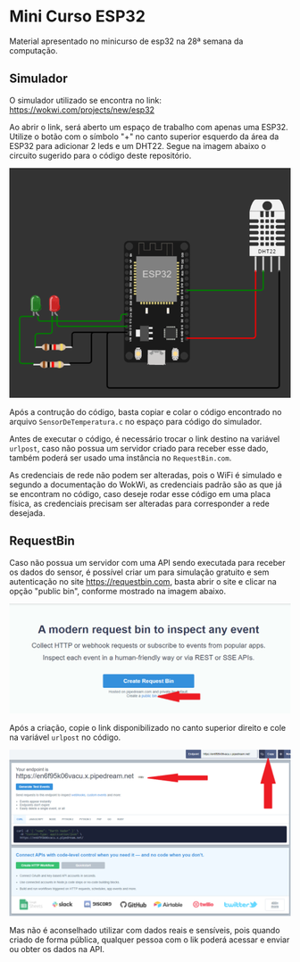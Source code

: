 # Mini Curso ESP32
Material apresentado no minicurso de esp32 na 28ª semana da computação.

## Simulador
O simulador utilizado se encontra no link:
https://wokwi.com/projects/new/esp32

Ao abrir o link, será aberto um espaço de trabalho com apenas uma ESP32. Utilize o botão com o símbolo "+" no canto superior esquerdo da área da ESP32 para adicionar 2 leds e um DHT22. Segue na imagem abaixo o circuito sugerido para o código deste repositório.

![img1](Img1.png)

Após a contrução do código, basta copiar e colar o código encontrado no arquivo `SensorDeTemperatura.c` no espaço para código do simulador.

Antes de executar o código, é necessário trocar o link destino na variável `urlpost`, caso não possua um servidor criado para receber esse dado, também poderá ser usado uma instância no `RequestBin.com`.

As credenciais de rede não podem ser alteradas, pois o WiFi é simulado e segundo a documentação do WokWi, as credenciais padrão são as que já se encontram no código, caso deseje rodar esse código em uma placa física, as credenciais precisam ser alteradas para corresponder a rede desejada.

## RequestBin

Caso não possua um servidor com uma API sendo executada para receber os dados do sensor, é possível criar um para simulação gratuito e sem autenticação no site https://requestbin.com, basta abrir o site e clicar na opção "public bin", conforme mostrado na imagem abaixo. 

![Img2](Img2.png)

Após a criação, copie o link disponibilizado no canto superior direito e cole na variável `urlpost` no código.

![Img3](Img3.png)

Mas não é aconselhado utilizar com dados reais e sensíveis, pois quando criado de forma pública, qualquer pessoa com o lik poderá acessar e enviar ou obter os dados na API.
